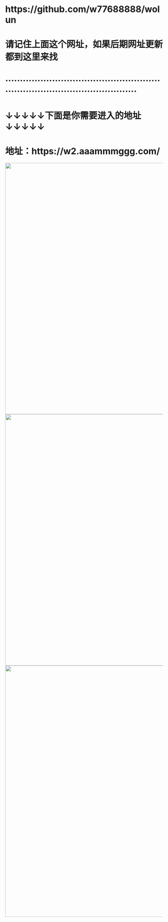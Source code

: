 <h1>https://github.com/w77688888/wolun</h1>
<h1>请记住上面这个网址，如果后期网址更新都到这里来找</h1>
<h1>··································································································</h1>
<h1>↓↓↓↓↓下面是你需要进入的地址↓↓↓↓↓</h1>
<h1>地址：https://w2.aaammmggg.com/</h1>
<img src="https://w2.aaammmggg.com/images/01.png" width="800" >
<img src="https://w2.aaammmggg.com/images/02.png" width="800" >
<img src="https://w2.aaammmggg.com/images/001.png" width="800" >
